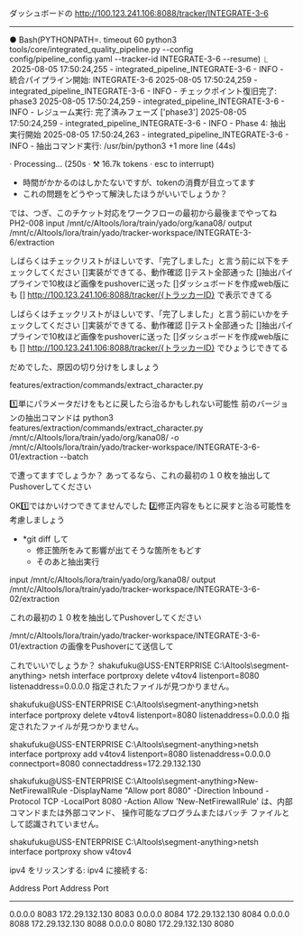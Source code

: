 
ダッシュボードの
http://100.123.241.106:8088/tracker/INTEGRATE-3-6


-----------
● Bash(PYTHONPATH=. timeout 60 python3 tools/core/integrated_quality_pipeline.py --config config/pipeline_config.yaml --tracker-id
      INTEGRATE-3-6 --resume)
  ⎿  2025-08-05 17:50:24,255 - integrated_pipeline_INTEGRATE-3-6 - INFO - 統合パイプライン開始: INTEGRATE-3-6
     2025-08-05 17:50:24,259 - integrated_pipeline_INTEGRATE-3-6 - INFO - チェックポイント復旧完了: phase3
     2025-08-05 17:50:24,259 - integrated_pipeline_INTEGRATE-3-6 - INFO - レジューム実行: 完了済みフェーズ ['phase3']
     2025-08-05 17:50:24,259 - integrated_pipeline_INTEGRATE-3-6 - INFO - Phase 4: 抽出実行開始
     2025-08-05 17:50:24,263 - integrated_pipeline_INTEGRATE-3-6 - INFO - 抽出コマンド実行: /usr/bin/python3
     +1 more line (44s)

· Processing… (250s · ⚒ 16.7k tokens · esc to interrupt)


* 時間がかかるのはしかたないですが、tokenの消費が目立ってます
* これの問題をどうやって解決したほうがいいでしょうか？




では、つぎ、このチケット対応をワークフローの最初から最後までやってね
PH2-008
input /mnt/c/AItools/lora/train/yado/org/kana08/
output /mnt/c/AItools/lora/train/yado/tracker-workspace/INTEGRATE-3-6/extraction

しばらくはチェックリストがほしいです、「完了しました」と言う前に以下をチェックしてください
[]実装ができてる、動作確認
[]テスト全部通った
[]抽出パイプラインで10枚ほど画像をpushoverに送った
[]ダッシュボードを作成web版にも 
  [] http://100.123.241.106:8088/tracker/{トラッカーID}
で表示できてる


しばらくはチェックリストがほしいです、「完了しました」と言う前にいかをチェックしてください
[]実装ができてる、動作確認
[]テスト全部通った
[]抽出パイプラインで10枚ほど画像をpushoverに送った
[]ダッシュボードを作成web版にも 
  [] http://100.123.241.106:8088/tracker/{トラッカーID}
でひょうじできてる

だめでした、原因の切り分けをしましょう

features/extraction/commands/extract_character.py

1️⃣単にパラメータだけをもとに戻したら治るかもしれない可能性
前のバージョンの抽出コマンドは
python3 features/extraction/commands/extract_character.py /mnt/c/AItools/lora/train/yado/org/kana08/ -o /mnt/c/AItools/lora/train/yado/tracker-workspace/INTEGRATE-3-6-01/extraction --batch

で遭ってますでしょうか？
あってるなら、これの最初の１０枚を抽出してPushoverしてください




OK1️⃣ではかいけつできてませんでした
2️⃣修正内容をもとに戻すと治る可能性を考慮しましょう
* *git diff して
	* 修正箇所をみて影響が出てそうな箇所をもどす
	* そのあと抽出実行

input /mnt/c/AItools/lora/train/yado/org/kana08/
output /mnt/c/AItools/lora/train/yado/tracker-workspace/INTEGRATE-3-6-02/extraction

これの最初の１０枚を抽出してPushoverしてください

 /mnt/c/AItools/lora/train/yado/tracker-workspace/INTEGRATE-3-6-01/extraction
 の画像をPushoverにて送信して

これでいいでしょうか？
shakufuku@USS-ENTERPRISE C:\AItools\segment-anything>  netsh interface portproxy delete v4tov4 listenport=8080 listenaddress=0.0.0.0
指定されたファイルが見つかりません。



shakufuku@USS-ENTERPRISE C:\AItools\segment-anything>netsh interface portproxy delete v4tov4 listenport=8080 listenaddress=0.0.0.0
指定されたファイルが見つかりません。



shakufuku@USS-ENTERPRISE C:\AItools\segment-anything>netsh interface portproxy add v4tov4 listenport=8080 listenaddress=0.0.0.0 connectport=8080 connectaddress=172.29.132.130


shakufuku@USS-ENTERPRISE C:\AItools\segment-anything>New-NetFirewallRule -DisplayName "Allow port 8080" -Direction Inbound -Protocol TCP -LocalPort 8080 -Action Allow
'New-NetFirewallRule' は、内部コマンドまたは外部コマンド、
操作可能なプログラムまたはバッチ ファイルとして認識されていません。

shakufuku@USS-ENTERPRISE C:\AItools\segment-anything>netsh interface portproxy show v4tov4

ipv4 をリッスンする:         ipv4 に接続する:

Address         Port        Address         Port
--------------- ----------  --------------- ----------
0.0.0.0         8083        172.29.132.130  8083
0.0.0.0         8084        172.29.132.130  8084
0.0.0.0         8088        172.29.132.130  8088
0.0.0.0         8080        172.29.132.130  8080



